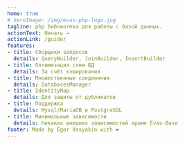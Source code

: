 ```yaml
---
home: true
# heroImage: /img/evas-php-logo.jpg
tagline: php библиотека для работы с базой данных.
actionText: Начать →
actionLink: /guide/
features:
- title: Сборщики запросов
  details: QueryBuilder, JoinBuilder, InsertBuilder
- title: Оптимизация схем БД
  details: За счёт кэширования
- title: Множественные соединения
  details: DatabasesManager
- title: IdentityMap
  details: Для защиты от дубликатов
- title: Поддержка
  details: Mysql/MariaDB и PostgreSQL
- title: Минимальные зависимости
  details: Никаких внешних зависимостей кроме Evas-Base
footer: Made by Egor Vasyakin with ❤️
---
```

